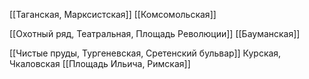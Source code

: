 [[Таганская, Марксистская]]
[[Комсомольская]]

[[Охотный ряд, Театральная, Площадь Революции]]
[[Бауманская]]

[[Чистые пруды, Тургеневская, Сретенский бульвар]]
Курская, Чкаловская
[[Площадь Ильича, Римская]]